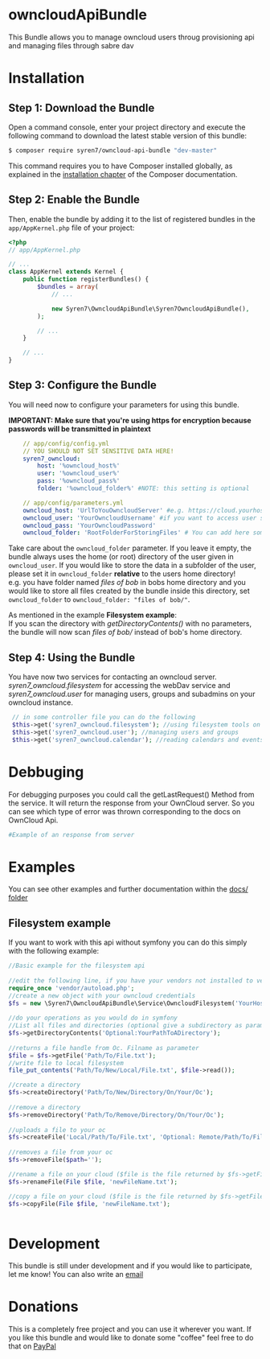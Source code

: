 # owncloudApiBundle

This Bundle allows you to manage owncloud users throug provisioning api and managing files through sabre dav

# Installation

## Step 1: Download the Bundle

Open a command console, enter your project directory and execute the
following command to download the latest stable version of this bundle:

```bash
$ composer require syren7/owncloud-api-bundle "dev-master"
```

This command requires you to have Composer installed globally, as explained
in the [installation chapter](https://getcomposer.org/doc/00-intro.md)
of the Composer documentation.

## Step 2: Enable the Bundle

Then, enable the bundle by adding it to the list of registered bundles
in the `app/AppKernel.php` file of your project:

```php
<?php
// app/AppKernel.php

// ...
class AppKernel extends Kernel {
    public function registerBundles() {
        $bundles = array(
            // ...

            new Syren7\OwncloudApiBundle\Syren7OwncloudApiBundle(),
        );

        // ...
    }

    // ...
}
```

## Step 3: Configure the Bundle

You will need now to configure your parameters for using this bundle.

**IMPORTANT: Make sure that you're using https for encryption because passwords will be transmitted in plaintext**

```yaml
    // app/config/config.yml
    // YOU SHOULD NOT SET SENSITIVE DATA HERE!
    syren7_owncloud:
        host: '%owncloud_host%'
        user: '%owncloud_user%'
        pass: '%owncloud_pass%'
        folder: '%owncloud_folder%' #NOTE: this setting is optional

```


```yaml
    // app/config/parameters.yml
    owncloud_host: 'UrlToYouOwncloudServer' #e.g. https://cloud.yourhost.com/ or https://yourhost.com/owncloud/
    owncloud_user: 'YourOwncloudUsername' #if you want to access user specific functions (like adding and removeing), make sure your owncloud user has enough rights
    owncloud_pass: 'YourOwncloudPassword'
    owncloud_folder: 'RootFolderForStoringFiles' # You can add here some folder where you want to store your files. Leave empty if you want to user the users root directory

```

Take care about the `owncloud_folder` parameter. If you leave it empty, the bundle always uses the home (or root) directory of the user given in `owncloud_user`.
If you would like to store the data in a subfolder of the user, please set it in `owncloud_folder` **relative** to the users home directory!  
e.g. you have folder named *files of bob* in bobs home directory and you would like to store all files created by the bundle inside this directory, set `owncloud_folder` to `owncloud_folder: "files of bob/"`.  
  
As mentioned in the example **Filesystem example**:  
If you scan the directory with *getDirectoryContents()* with no parameters, the bundle will now scan *files of bob/* instead of bob's home directory.


## Step 4: Using the Bundle

You have now two services for contacting an owncloud server. *syren7_owncloud.filesystem* for accessing the webDav service and *syren7_owncloud.user* for managing users, groups and subadmins on your owncloud instance.
```php
 // in some controller file you can do the following
 $this->get('syren7_owncloud.filesystem'); //using filesystem tools on owncloud
 $this->get('syren7_owncloud.user'); //managing users and groups
 $this->get('syren7_owncloud.calendar'); //reading calendars and events
```

# Debbuging

For debugging purposes you could call the getLastRequest() Method from the service. It will return the response from your OwnCloud server. So you can see which type of error was thrown corresponding to the docs on OwnCloud Api.
```php
#Example of an response from server

```

# Examples

You can see other examples and further documentation within the [docs/ folder](docs/)

## Filesystem example

If you want to work with this api without symfony you can do this simply with the following example:
```php
//Basic example for the filesystem api  
  
//edit the following line, if you have your vendors not installed to vendor/ Folder  
require_once 'vendor/autoload.php';  
//create a new object with your owncloud credentials  
$fs = new \Syren7\OwncloudApiBundle\Service\OwncloudFilesystem('YourHostNameHere', 'YourOcUserName', 'YourOcPassword', 'LeaveBlankIfYouWantToWriteIntoUsersRootDirectory');  
  
//do your operations as you would do in symfony  
//List all files and directories (optional give a subdirectory as parameter)  
$fs->getDirectoryContents('Optional:YourPathToADirectory');
  
//returns a file handle from Oc. Filname as parameter  
$file = $fs->getFile('Path/To/File.txt');
//write file to local filesystem
file_put_contents('Path/To/New/Local/File.txt', $file->read());

//create a directory  
$fs->createDirectory('Path/To/New/Directory/On/Your/Oc');
  
//remove a directory  
$fs->removeDirectory('Path/To/Remove/Directory/On/Your/Oc');
  
//uploads a file to your oc  
$fs->createFile('Local/Path/To/File.txt', 'Optional: Remote/Path/To/File');
  
//removes a file from your oc  
$fs->removeFile($path='');  

//rename a file on your cloud ($file is the file returned by $fs->getFile())
$fs->renameFile(File $file, 'newFileName.txt');

//copy a file on your cloud ($file is the file returned by $fs->getFile())
$fs->copyFile(File $file, 'newFileName.txt');
  
```

# Development

This bundle is still under development and if you would like to participate, let me know! You can also write an [email](mailto:konstantin@tuemmler.org)

# Donations

This is a completely free project and you can use it wherever you want. If you like this bundle and would like to donate some "coffee" feel free to do that on [PayPal](https://paypal.me/tuemmlerkon)


